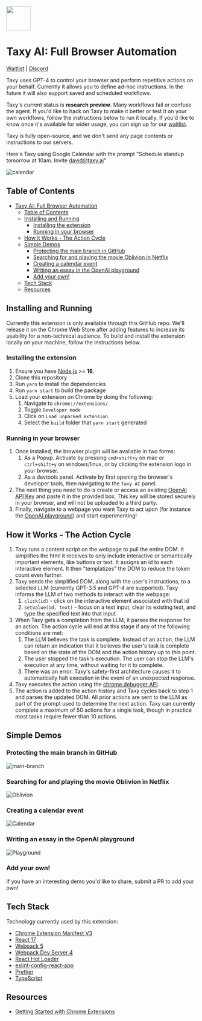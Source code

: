 <img src="src/assets/img/icon-128.png" width="64"/>

# Taxy AI: Full Browser Automation
[Waitlist](https://docs.google.com/forms/d/e/1FAIpQLScAFKI1fZ1cXhBmSp2HM93Jvuc8Jvrxh5iSbkKhtwKN-OHoTQ/viewform) | [Discord](https://discord.gg/QNTaa8PH6b)

Taxy uses GPT-4 to control your browser and perform repetitive actions on your behalf. Currently it allows you to define ad-hoc instructions. In the future it will also support saved and scheduled workflows.

Taxy's current status is **research preview**. Many workflows fail or confuse the agent. If you'd like to hack on Taxy to make it better or test it on your own workflows, follow the instructions below to run it locally. If you'd like to know once it's available for wider usage, you can sign up for our [waitlist](https://docs.google.com/forms/d/e/1FAIpQLScAFKI1fZ1cXhBmSp2HM93Jvuc8Jvrxh5iSbkKhtwKN-OHoTQ/viewform).

Taxy is fully open-source, and we don't send any page contents or instructions to our servers.

Here's Taxy using Google Calendar with the prompt "Schedule standup tomorrow at 10am. Invite david@taxy.ai"

![calendar](https://user-images.githubusercontent.com/176426/228092695-1bc11ea9-bfb7-470d-bbc6-0026e93c23c3.gif)


## Table of Contents

- [Taxy AI: Full Browser Automation](#taxy-ai-full-browser-automation)
  - [Table of Contents](#table-of-contents)
  - [Installing and Running](#installing-and-running)
    - [Installing the extension](#installing-the-extension)
    - [Running in your browser](#running-in-your-browser)
  - [How it Works - The Action Cycle](#how-it-works---the-action-cycle)
  - [Simple Demos](#simple-demos)
    - [Protecting the main branch in GitHub](#protecting-the-main-branch-in-github)
    - [Searching for and playing the movie Oblivion in Netflix](#searching-for-and-playing-the-movie-oblivion-in-netflix)
    - [Creating a calendar event](#creating-a-calendar-event)
    - [Writing an essay in the OpenAI playground](#writing-an-essay-in-the-openai-playground)
    - [Add your own!](#add-your-own)
  - [Tech Stack](#tech-stack)
  - [Resources](#resources)

## Installing and Running

Currently this extension is only available through this GitHub repo. We'll release it on the Chrome Web Store after adding features to increase its usability for a non-technical audience. To build and install the extension locally on your machine, follow the instructions below.

### Installing the extension

1. Ensure you have [Node.js](https://nodejs.org/) >= **16**.
2. Clone this repository
3. Run `yarn` to install the dependencies
4. Run `yarn start` to build the package
5. Load your extension on Chrome by doing the following:
   1. Navigate to `chrome://extensions/`
   2. Toggle `Developer mode`
   3. Click on `Load unpacked extension`
   4. Select the `build` folder that `yarn start` generated

### Running in your browser

1. Once installed, the browser plugin will be available in two forms:
   1. As a Popup. Activate by pressing `cmd+shift+y` on mac or `ctrl+shift+y` on windows/linux, or by clicking the extension logo in your browser.
   2. As a devtools panel. Activate by first opening the browser's developer tools, then navigating to the `Taxy AI` panel.
2. The next thing you need to do is create or access an existing [OpenAI API Key](https://platform.openai.com/account/api-keys) and paste it in the provided box. This key will be stored securely in your browser, and will not be uploaded to a third party.
3. Finally, navigate to a webpage you want Taxy to act upon (for instance the [OpenAI playground](https://platform.openai.com/playground)) and start experimenting!

## How it Works - The Action Cycle

1. Taxy runs a content script on the webpage to pull the entire DOM. It simplifies the html it receives to only include interactive or semantically important elements, like buttons or text. It assigns an id to each interactive element. It then "templatizes" the DOM to reduce the token count even further.
2. Taxy sends the simplified DOM, along with the user's instructions, to a selected LLM (currently GPT-3.5 and GPT-4 are supported). Taxy informs the LLM of two methods to interact with the webpage:
   1. `click(id)` - click on the interactive element associated with that id
   2. `setValue(id, text)` - focus on a text input, clear its existing text, and type the specified text into that input
3. When Taxy gets a completion from the LLM, it parses the response for an action. The action cycle will end at this stage if any of the following conditions are met:
   1. The LLM believes the task is complete. Instead of an action, the LLM can return an indication that it believes the user's task is complete based on the state of the DOM and the action history up to this point.
   2. The user stopped the task's execution. The user can stop the LLM's execution at any time, without waiting for it to complete.
   3. There was an error. Taxy's safety-first architecture causes it to automatically halt execution in the event of an unexpected response.
4. Taxy executes the action using the [chrome.debugger API](https://developer.chrome.com/docs/extensions/reference/debugger/).
5. The action is added to the action history and Taxy cycles back to step 1 and parses the updated DOM. All prior actions are sent to the LLM as part of the prompt used to determine the next action. Taxy can currently complete a maximum of 50 actions for a single task, though in practice most tasks require fewer than 10 actions.

## Simple Demos

### Protecting the main branch in GitHub

![main-branch](https://user-images.githubusercontent.com/41524992/228385404-175bf633-de1d-43eb-862c-2cfd5a7a674a.gif)

### Searching for and playing the movie Oblivion in Netflix

![Oblivion](https://user-images.githubusercontent.com/41524992/228063949-c26a4b54-92ae-4e22-8177-7e78c0d9a29b.gif)

### Creating a calendar event

![Calendar](https://user-images.githubusercontent.com/41524992/228064011-0ca3a39d-cebb-4a55-9e2b-6aa3ae5b3f43.gif)

### Writing an essay in the OpenAI playground

![Playground](https://user-images.githubusercontent.com/41524992/228064056-84eab4e4-b5b5-4e79-b1e3-be92f14d2607.gif)

### Add your own!

If you have an interesting demo you'd like to share, submit a PR to add your own!

## Tech Stack

Technology currently used by this extension:

- [Chrome Extension Manifest V3](https://developer.chrome.com/docs/extensions/mv3/intro/mv3-overview/)
- [React 17](https://reactjs.org)
- [Webpack 5](https://webpack.js.org/)
- [Webpack Dev Server 4](https://webpack.js.org/configuration/dev-server/)
- [React Hot Loader](https://github.com/gaearon/react-hot-loader)
- [eslint-config-react-app](https://www.npmjs.com/package/eslint-config-react-app)
- [Prettier](https://prettier.io/)
- [TypeScript](https://www.typescriptlang.org/)

## Resources

- [Getting Started with Chrome Extensions](https://developer.chrome.com/extensions/getstarted)
